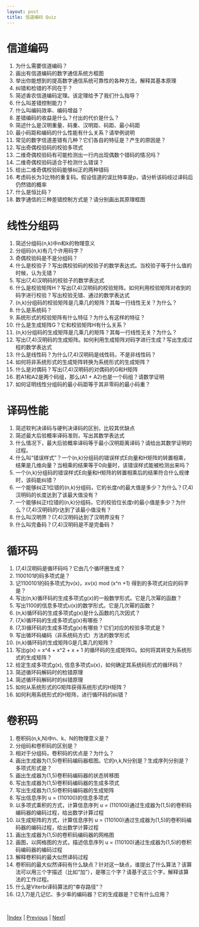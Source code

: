 ```yaml
---
layout: post
title: 信道编码 Quiz
---
```


# 信道编码

1. 为什么需要信道编码？
1. 画出有信道编码的数字通信系统方框图
1. 举出你能想到的提高数字通信系统可靠性的各种方法，解释其基本原理
1. 纠错和检错的不同在于？
1. 简述香农信道编码定理。该定理给予了我们什么指导？
1. 什么叫差错控制能力？
1. 什么叫编码效率、编码增益？
1. 差错编码的收益是什么？付出的代价是什么？
1. 简述什么是汉明重量、码重、汉明距、码距、最小码距
11. 最小码距和编码的什么性能有什么关系？请举例说明
11. 常见的数字信道差错有几种？它们各自的特征是？产生的原因是？
11. 写出奇偶校验码的校验多项式
11. 二维奇偶校验码有可能检测出一行内出现偶数个错码的情况吗？
11. 二维奇偶校验码适合于检测什么错误？
11. 给出二维奇偶校验码能够纠正的两种错码
11. 考虑码长为3比特的重复码。假设信道的误比特率是p，请分析该码经过译码后仍然错的概率
11. 什么是恒比码？
11. 数字通信的三种差错控制方式是？请分别画出其原理框图

# 线性分组码

1. 简述分组码(n,k)中n和k的物理意义
1. 分组码(n,k)有几个许用码字？
1. 奇偶校验码是不是分组码？
1. 什么是校验子？写出偶校验码的校验子的数学表达式。当校验子等于什么值的时候，认为无错？
1. 写出(7,4)汉明码的校验子的数学表达式
1. 什么是校验矩阵H？写出(7,4)汉明码的校验矩阵。如何利用校验矩阵对收到的码字进行校验？写出校验无错、通过的数学表达式
1. (n,k)分组码的校验矩阵是几乘几的矩阵？其每一行线性无关？为什么？
1. 什么是系统码？
1. 系统形式的校验矩阵有什么特征？为什么有这样的特征？
11. 什么是生成矩阵G？它和校验矩阵H有什么关系？
11. (n,k)分组码的生成矩阵是几乘几的矩阵？其每一行线性无关？为什么？
11. 写出(7,4)汉明码的生成矩阵。如何利用生成矩阵对码字进行生成？写出生成过程的数学表达式
11. 什么是线性码？为什么(7,4)汉明码是线性码，不是非线性码？
11. 如何将非系统形式的生成矩阵转换为系统形式的生成矩阵？
11. 什么是对偶码？写出(7,4)汉明码的对偶码的G和H矩阵
11. 若A1和A2是两个码组，那么(A1 + A2)也是一个码组？请数学证明
11. 如何证明线性分组码的最小码距等于其非零码的最小码重？

# 译码性能

1. 简述软判决译码与硬判决译码的区别，比较其优缺点
1. 简述最大后验概率译码准则，写出其数学表达式
1. 什么情况下，最大后验概率译码等于最小汉明距离译码？请给出其数学证明的过程。
1. 什么叫“错误样式”？一个(n,k)分组码的错误样式E向量和H矩阵的转置相乘，结果是几维向量？当相乘的结果等于0向量时，该错误样式能被检测出来吗？
1. 一个(n,k)分组码的错误样式E向量和H矩阵的转置相乘后的结果符合什么规律时，该码能纠错？
1. 一个能够纠正1位错的(n,k)分组码，它的长度n的最大值是多少？为什么？(7,4)汉明码的长度达到了该最大值没有？
1. 一个能够纠正t位错的(n,k)分组码，它的校验位长度r的最小值是多少？为什么？(7,4)汉明码的r达到了该最小值没有？
1. 什么叫汉明界？(7,4)汉明码达到了汉明界没有？
1. 什么叫完备码？(7,4)汉明码是不是完备码？

# 循环码

1. (7,4)汉明码是循环码吗？它由几个循环圈生成？
1. 1100101的码多项式是？
1. 记1100101的码多项式为v(x)，xv(x) mod (x^n +1) 得到的多项式对应的码字是？
1. 写出(n,k)循环码的生成多项式g(x)的一般数学形式。它是几次幂的函数？
1. 写出1100的信息多项式u(x)的数学形式。它是几次幂的函数？
1. (n,k)循环码的生成多项式g(x)是什么函数的几次因式？
1. (7,k)循环码的生成多项式g(x)有哪些？
1. (7,3)循环码的生成多项式g(x)有哪些？它们对应的校验多项式是？
1. 写出循环码编码（非系统码方式）方法的数学形式
11. (n,k)循环码的生成矩阵G是几乘几的矩阵？
11. 写出g(x) = x^4 + x^2 + x + 1 的循环码的生成矩阵G。如何将其转变为系统形式的生成矩阵？
11. 给定生成多项式g(x), 信息多项式u(x)，如何确定其系统码形式的循环码？
11. 简述循环码解码时的检错原理
11. 简述循环码解码时的纠错原理
11. 如何从系统形式的G矩阵获得系统形式的H矩阵？
11. 如何利用系统形式的H矩阵，进行循环码的纠错？

# 卷积码

1. 卷积码(n,k,N)中n、k、N的物理意义是？
1. 分组码和卷积码的区别是？
1. 相对于分组码，卷积码的优点是？为什么？
1. 画出生成器为(1,5)卷积码编码器框图。它的n,k,N分别是？生成序列分别是？多项式形式是？
1. 画出生成器为(1,5)卷积码编码器的状态转移图
1. 写出生成器为(1,5)卷积码编码器的生成多项式
1. 写出生成器为(1,5)卷积码编码器的生成矩阵
1. 写出信息序列 u = (110100)的信息多项式
1. 以多项式乘积的方式，计算信息序列 u = (110100)通过生成器为(1,5)的卷积码编码器的编码过程，给出数学计算过程
11. 以生成矩阵的方式，计算信息序列 u = (110100)通过生成器为(1,5)的卷积码编码器的编码过程，给出数学计算过程
11. 画出生成器为(1,5)的卷积码编码器的网格图
11. 画图，以网格图的方式，描述信息序列 u = (110100)通过生成器为(1,5)的卷积码编码器的编码过程
11. 解释卷积码的最大似然译码过程
11. 卷积码的最大似然译码有什么缺点？针对这一缺点，谁提出了什么算法？该算法可以用三个字描述（比如“加”），是哪三个字？请基于这三个字，解释该算法的工作过程。
11. 什么是Viterbi译码算法的“幸存路径”？
11. (2,1,7)是几记忆、多少率的编码器？它的生成器是？它有什么应用？

<br/>

|[Index](./) | [Previous]() | [Next]()|
